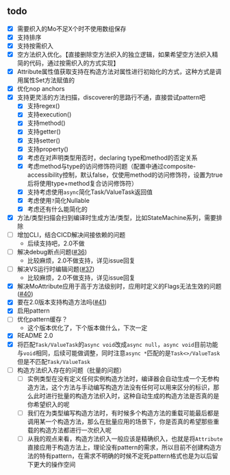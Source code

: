 ## todo
- [x] 需要织入的Mo不足X个时不使用数组保存
- [x] 支持排序
- [x] 支持按需织入
- [x] 空方法织入优化。【直接删除空方法织入的独立逻辑，如果希望空方法织入精简的代码，通过按需织入的方式实现】
- [x] Attribute属性值获取支持在构造方法对属性进行初始化的方式，这种方式是调用属性Set方法赋值的
- [x] 优化nop anchors
- [x] 支持更灵活的方法扫描，discoverer的思路行不通，直接尝试pattern吧
  - [x] 支持regex()
  - [x] 支持execution()
  - [x] 支持method()
  - [x] 支持getter()
  - [x] 支持setter()
  - [x] 支持property()
  - [x] 考虑在对声明类型用否时，declaring type和method的否定关系
  - [x] 考虑method与type的访问修饰符问题（配置中通过composite-accessibility控制，默认false，仅使用method的访问修饰符，设置为true后将使用type+method复合访问修饰符）
  - [x] 支持考虑使用`async`简化Task/ValueTask返回值
  - [x] 考虑使用`?`简化Nullable
  - [x] 考虑还有什么能简化的
- [x] 方法/类型扫描会扫到编译时生成方法/类型，比如StateMachine系列，需要排除
- [ ] 增加CLI，结合CICD解决间接依赖的问题
  - 后续支持吧，2.0不做
- [ ] 解决debug断点问题([#36](https://github.com/inversionhourglass/Rougamo/issues/36))
  - 比较麻烦，2.0不做支持，详见issue回复
- [ ] 解决VS运行时编辑问题([#37](https://github.com/inversionhourglass/Rougamo/issues/37))
  - 比较麻烦，2.0不做支持，详见issue回复
- [x] 解决MoAttribute应用于高于方法级别时，应用时定义的Flags无法生效的问题([#40](https://github.com/inversionhourglass/Rougamo/issues/37))
- [x] 要在2.0版本支持构造方法吗([#41](https://github.com/inversionhourglass/Rougamo/issues/41))
- [x] 启用pattern
- [ ] 优化pattern缓存？
  - 这个版本优化了，下个版本做什么，下次一定
- [x] README 2.0
- [x] 将匹配`Task/ValueTask`的`async void`改成`async null`，`async void`目前功能与`void`相同，后续可能做调整，同时注意`async *`匹配的是`Task<>/ValueTask`但是不匹配`Task/ValueTask`
- [ ] 构造方法织入存在的问题（批量的问题）
  - [ ] 实例类型在没有定义任何实例构造方法时，编译器会自动生成一个无参构造方法，这个方法与手动编写构造方法没有任何可以用来区分的标识，那么此时进行批量的构造方法织入时，这种自动生成的构造方法是否真的是你希望织入的呢
  - [ ] 我们在为类型编写构造方法时，有时候多个构造方法的重载可能最后都是调用某一个构造方法，那么在批量应用的场景下，你是否真的希望那些重载的构造方法都进行一次织入呢
  - [ ] 从我的观点来看，构造方法织入一般应该是精确织入，也就是将`Attribute`直接应用于构造方法上，理论没有pattern的需求，所以目前不创建构造方法的特有pattern，在需求不明确的时候不定死pattern格式也是为以后留下更大的操作空间